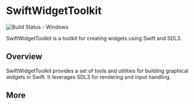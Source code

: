 # SwiftWidgetToolkit

![Build Status - Windows](https://github.com/daniele-niero/SwiftWidgetsToolkit/actions/workflows/build_windows.yaml/badge.svg?branch=WorkflowTesting)  





<!-- 
[![Build and Test on Windows](https://github.com/daniele-niero/SwiftWidgetsToolkit/actions/workflows/build_windows.yaml/badge.svg?branch=WorkflowTesting)](https://github.com/daniele-niero/SwiftWidgetsToolkit/actions/workflows/build_windows.yaml) -->


SwiftWidgetToolkit is a toolkit for creating widgets using Swift and SDL3.

## Overview

SwiftWidgetToolkit provides a set of tools and utilities for building graphical widgets in Swift. It leverages SDL3 for rendering and input handling.

## More
